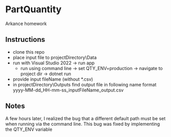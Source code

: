 # PartQuantity
Arkance homework

## Instructions
- clone this repo
- place input file to projectDirectory\Data
- run with Visual Studio 2022 -> run app 
   - run using command line -> set QTY_ENV=production
                            -> navigate to project dir -> dotnet run
- provide input fileName (without *.csv)
- in projectDirectory\Outputs find output file in following name format yyyy-MM-dd_HH-mm-ss_inputFileName_output.csv

## Notes
A few hours later, I realized the bug that a different default path must be set when running via the command line. This bug was fixed by implementing the QTY_ENV variable
